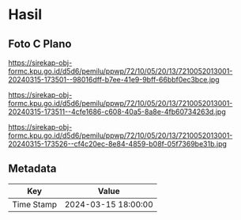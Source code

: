 # Hasil

## Foto C Plano

https://sirekap-obj-formc.kpu.go.id/d5d6/pemilu/ppwp/72/10/05/20/13/7210052013001-20240315-173501--98016dff-b7ee-41e9-9bff-66bbf0ec3bce.jpg

https://sirekap-obj-formc.kpu.go.id/d5d6/pemilu/ppwp/72/10/05/20/13/7210052013001-20240315-173511--4cfe1686-c608-40a5-8a8e-4fb60734263d.jpg

https://sirekap-obj-formc.kpu.go.id/d5d6/pemilu/ppwp/72/10/05/20/13/7210052013001-20240315-173526--cf4c20ec-8e84-4859-b08f-05f7369be31b.jpg


## Metadata

| Key        | Value               |
| ---------- | ------------------- |
| Time Stamp | 2024-03-15 18:00:00 |




